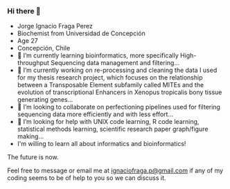 ### Hi there 👋
- Jorge Ignacio Fraga Perez
- Biochemist from Universidad de Concepción
- Age 27
- Concepción, Chile
- 🌱 I’m currently learning bioinformatics, more specifically High-throughput Sequencing data management and filtering...
- 🔭 I’m currently working on re-processing and cleaning the data I used for my thesis research project, which focuses on the relationship between a Transposable Element subfamily called MITEs and the evolution of transcriptional Enhancers in Xenopus tropicalis bony tissue generating genes...
- 👯 I’m looking to collaborate on perfectioning pipelines used for filtering sequencing data more efficiently and with less effort...
- 🤔 I’m looking for help with UNIX code learning, R code learning, statistical methods learning, scientific research paper graph/figure making...
- I'm willing to learn all about informatics and bioinformatics!

The future is now.

Feel free to message or email me at ignaciofraga.p@gmail.com if any of my coding seems to be of help to you so we can discuss it.
